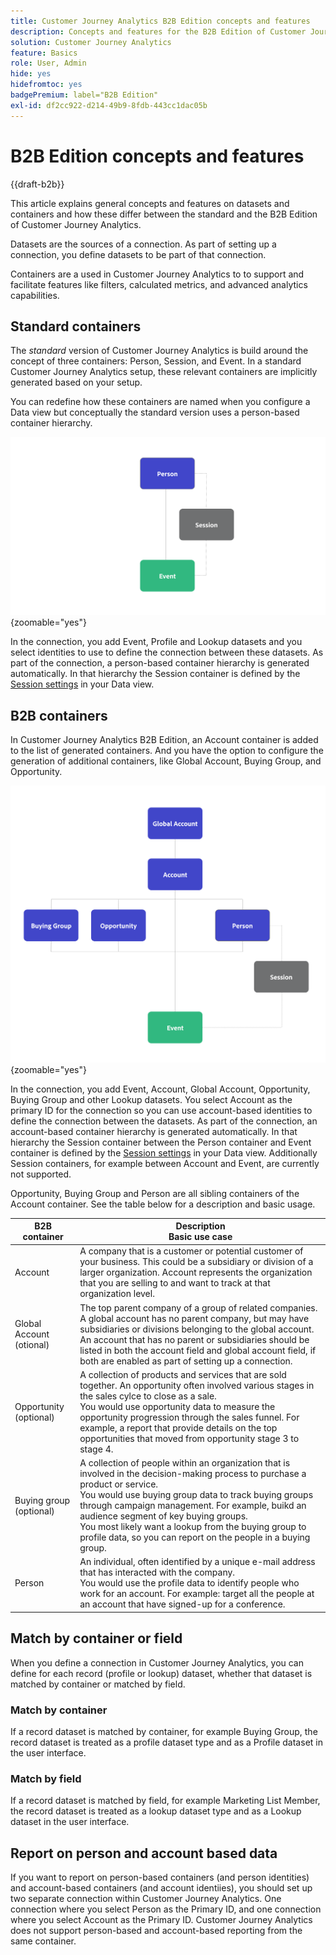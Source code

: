 ```yaml
---
title: Customer Journey Analytics B2B Edition concepts and features
description: Concepts and features for the B2B Edition of Customer Journey Analytics.
solution: Customer Journey Analytics
feature: Basics
role: User, Admin
hide: yes
hidefromtoc: yes
badgePremium: label="B2B Edition"
exl-id: df2cc922-d214-49b9-8fdb-443cc1dac05b
---
```

# B2B Edition concepts and features

{{draft-b2b}}

This article explains general concepts and features on datasets and containers and how these differ between the standard and the B2B Edition of Customer Journey Analytics.

Datasets are the sources of a connection. As part of setting up a connection, you define datasets to be part of that connection. 

Containers are a used in Customer Journey Analytics to to support and facilitate features like filters, calculated metrics, and advanced analytics capabilities. 




## Standard containers

The *standard* version of Customer Journey Analytics is build around the concept of three containers: Person, Session, and Event. In a standard Customer Journey Analytics setup, these relevant containers are implicitly generated based on your setup.

You can redefine how these containers are named when you configure a Data view but conceptually the standard version uses a person-based container hierarchy.

![B2C](assets/b2c-containers.svg){zoomable="yes"}

In the connection, you add Event, Profile and Lookup datasets and you select identities to use to define the connection between these datasets. As part of the connection, a person-based container hierarchy is generated automatically. In that hierarchy the Session container is defined by the [Session settings](/help/data-views/session-settings.md) in your Data view.


## B2B containers

In Customer Journey Analytics B2B Edition, an Account container is added to the list of generated containers.  And you have the option to configure the generation of additional containers, like Global Account, Buying Group, and Opportunity.

![B2B](assets/b2b-containers.svg){zoomable="yes"}

In the connection, you add Event, Account, Global Account, Opportunity, Buying Group and other Lookup datasets. You select Account as the primary ID for the connection so you can use account-based identities to define the connection between the datasets. As part of the connection, an account-based container hierarchy is generated automatically. In that hierarchy the Session container between the Person container and Event container is defined by the [Session settings](/help/data-views/session-settings.md) in your Data view. Additionally Session containers, for example between Account and Event, are currently not supported.

Opportunity, Buying Group and Person are all sibling containers of the Account container. See the table below for a description and basic usage.

| B2B container | Description<br/>Basic use case |
|---|---|
| Account | A company that is a customer or potential customer of your business. This could be a subsidiary or division of a larger organization. Account represents the organization that you are selling to and want to track at that organization level. |
| Global Account (otional) | The top parent company of a group of related companies. A global account has no parent company, but may have subsidiaries or divisions belonging to the global account. An account that has no parent or subsidiaries should be listed in both the account field and global account field, if both are enabled as part of setting up a connection. |
| Opportunity (optional) | A collection of products and services that are sold together. An opportunity often involved various stages in the sales cylce to close as a sale.<br>You would use opportunity data to measure the opportunity progression through the sales funnel. For example, a report that provide details on the top opportunities that moved from opportunity stage 3 to stage 4. |
| Buying group (optional) | A collection of people within an organization that is involved in the decision-making process to purchase a product or service. <br/>You would use buying group data to track buying groups through campaign management. For example, buikd an audience segment of key buying groups.<br/> You most likely want a lookup from the buying group to profile data, so you can report on the people in a buying group. |
| Person | An individual, often identified by a unique e-mail address that has interacted with the company. <br/>You would use the profile data to identify people who work for an account. For example: target all the people at an account that have signed-up for a conference. |


## Match by container or field

When you define a connection in Customer Journey Analytics, you can define for each record (profile or lookup) dataset, whether that dataset is matched by container or matched by field.

### Match by container

If a record dataset is matched by container, for example Buying Group, the record dataset is treated as a profile dataset type and as a Profile dataset in the user interface.

### Match by field

If a record dataset is matched by field, for example Marketing List Member, the record dataset is treated as a lookup dataset type and as a Lookup dataset in the user interface.
 


## Report on person and account based data

If you want to report on person-based containers (and person identities) and account-based containers (and account identiies), you should set up two separate connection within Customer Journey Analytics. One connection where you select Person as the Primary ID, and one connection where you select Account as the Primary ID. Customer Journey Analytics does not support person-based and account-based reporting from the same container. 
